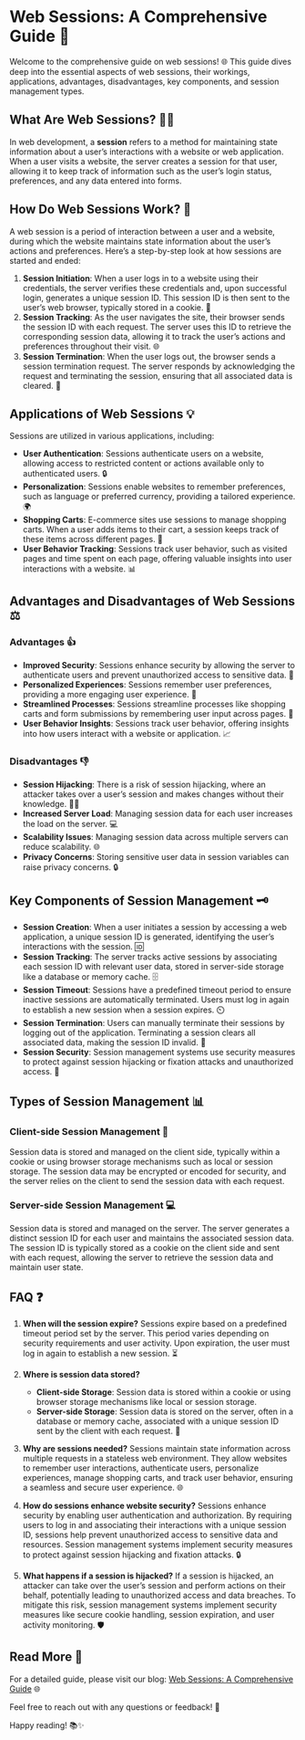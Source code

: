 # Web Sessions: A Comprehensive Guide 🚀

Welcome to the comprehensive guide on web sessions! 🌐 This guide dives deep into the essential aspects of web sessions, their workings, applications, advantages, disadvantages, key components, and session management types.

## What Are Web Sessions? 🕵️‍♂️

In web development, a **session** refers to a method for maintaining state information about a user’s interactions with a website or web application. When a user visits a website, the server creates a session for that user, allowing it to keep track of information such as the user’s login status, preferences, and any data entered into forms.

## How Do Web Sessions Work? 🔧

A web session is a period of interaction between a user and a website, during which the website maintains state information about the user’s actions and preferences. Here’s a step-by-step look at how sessions are started and ended:

1. **Session Initiation**: When a user logs in to a website using their credentials, the server verifies these credentials and, upon successful login, generates a unique session ID. This session ID is then sent to the user’s web browser, typically stored in a cookie. 🍪
2. **Session Tracking**: As the user navigates the site, their browser sends the session ID with each request. The server uses this ID to retrieve the corresponding session data, allowing it to track the user’s actions and preferences throughout their visit. 🌐
3. **Session Termination**: When the user logs out, the browser sends a session termination request. The server responds by acknowledging the request and terminating the session, ensuring that all associated data is cleared. 🚪

## Applications of Web Sessions 💡

Sessions are utilized in various applications, including:

- **User Authentication**: Sessions authenticate users on a website, allowing access to restricted content or actions available only to authenticated users. 🔒
- **Personalization**: Sessions enable websites to remember preferences, such as language or preferred currency, providing a tailored experience. 🌍
- **Shopping Carts**: E-commerce sites use sessions to manage shopping carts. When a user adds items to their cart, a session keeps track of these items across different pages. 🛒
- **User Behavior Tracking**: Sessions track user behavior, such as visited pages and time spent on each page, offering valuable insights into user interactions with a website. 📊

## Advantages and Disadvantages of Web Sessions ⚖️

### Advantages 👍

- **Improved Security**: Sessions enhance security by allowing the server to authenticate users and prevent unauthorized access to sensitive data. 🔐
- **Personalized Experiences**: Sessions remember user preferences, providing a more engaging user experience. 🌟
- **Streamlined Processes**: Sessions streamline processes like shopping carts and form submissions by remembering user input across pages. 📝
- **User Behavior Insights**: Sessions track user behavior, offering insights into how users interact with a website or application. 📈

### Disadvantages 👎

- **Session Hijacking**: There is a risk of session hijacking, where an attacker takes over a user’s session and makes changes without their knowledge. 🕵️‍♀️
- **Increased Server Load**: Managing session data for each user increases the load on the server. 💻
- **Scalability Issues**: Managing session data across multiple servers can reduce scalability. 🌐
- **Privacy Concerns**: Storing sensitive user data in session variables can raise privacy concerns. 🔒

## Key Components of Session Management 🗝️

- **Session Creation**: When a user initiates a session by accessing a web application, a unique session ID is generated, identifying the user’s interactions with the session. 🆔
- **Session Tracking**: The server tracks active sessions by associating each session ID with relevant user data, stored in server-side storage like a database or memory cache. 🗄️
- **Session Timeout**: Sessions have a predefined timeout period to ensure inactive sessions are automatically terminated. Users must log in again to establish a new session when a session expires. ⏲️
- **Session Termination**: Users can manually terminate their sessions by logging out of the application. Terminating a session clears all associated data, making the session ID invalid. 🏁
- **Session Security**: Session management systems use security measures to protect against session hijacking or fixation attacks and unauthorized access. 🔐

## Types of Session Management 📊

### Client-side Session Management 📱

Session data is stored and managed on the client side, typically within a cookie or using browser storage mechanisms such as local or session storage. The session data may be encrypted or encoded for security, and the server relies on the client to send the session data with each request.

### Server-side Session Management 💻

Session data is stored and managed on the server. The server generates a distinct session ID for each user and maintains the associated session data. The session ID is typically stored as a cookie on the client side and sent with each request, allowing the server to retrieve the session data and maintain user state.

## FAQ ❓

1. **When will the session expire?**
   Sessions expire based on a predefined timeout period set by the server. This period varies depending on security requirements and user activity. Upon expiration, the user must log in again to establish a new session. ⏳

2. **Where is session data stored?**
   - **Client-side Storage**: Session data is stored within a cookie or using browser storage mechanisms like local or session storage.
   - **Server-side Storage**: Session data is stored on the server, often in a database or memory cache, associated with a unique session ID sent by the client with each request. 📂

3. **Why are sessions needed?**
   Sessions maintain state information across multiple requests in a stateless web environment. They allow websites to remember user interactions, authenticate users, personalize experiences, manage shopping carts, and track user behavior, ensuring a seamless and secure user experience. 🌐

4. **How do sessions enhance website security?**
   Sessions enhance security by enabling user authentication and authorization. By requiring users to log in and associating their interactions with a unique session ID, sessions help prevent unauthorized access to sensitive data and resources. Session management systems implement security measures to protect against session hijacking and fixation attacks. 🔒

5. **What happens if a session is hijacked?**
   If a session is hijacked, an attacker can take over the user’s session and perform actions on their behalf, potentially leading to unauthorized access and data breaches. To mitigate this risk, session management systems implement security measures like secure cookie handling, session expiration, and user activity monitoring. 🛡️

## Read More 🌟

For a detailed guide, please visit our blog: [Web Sessions: A Comprehensive Guide](https://medium.com/@butanijeel1/web-sessions-a-comprehensive-guide-cce2ee00fb08) 🌐

Feel free to reach out with any questions or feedback! 🙌

Happy reading! 📚✨
